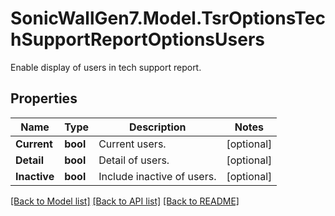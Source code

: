 # SonicWallGen7.Model.TsrOptionsTechSupportReportOptionsUsers
Enable display of users in tech support report.

## Properties

Name | Type | Description | Notes
------------ | ------------- | ------------- | -------------
**Current** | **bool** | Current users. | [optional] 
**Detail** | **bool** | Detail of users. | [optional] 
**Inactive** | **bool** | Include inactive of users. | [optional] 

[[Back to Model list]](../README.md#documentation-for-models) [[Back to API list]](../README.md#documentation-for-api-endpoints) [[Back to README]](../README.md)

